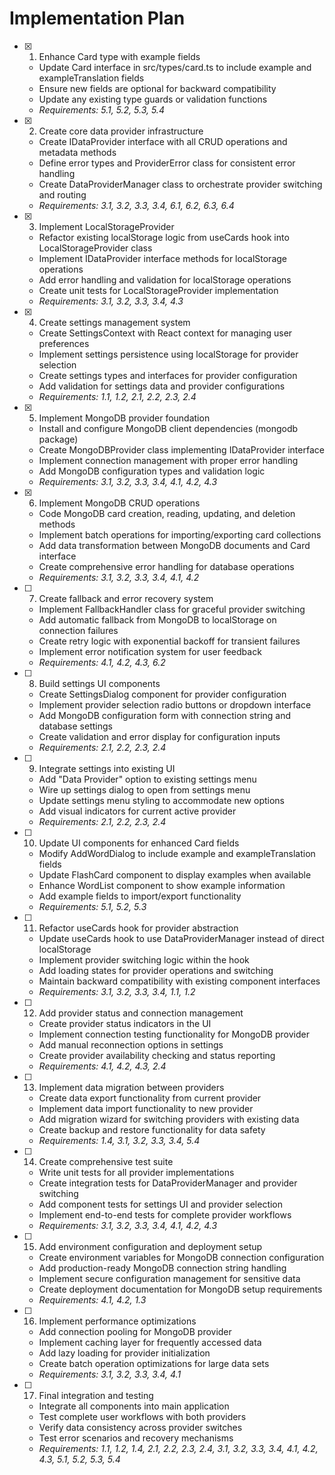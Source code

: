 # Implementation Plan

- [x] 1. Enhance Card type with example fields
  - Update Card interface in src/types/card.ts to include example and exampleTranslation fields
  - Ensure new fields are optional for backward compatibility
  - Update any existing type guards or validation functions
  - _Requirements: 5.1, 5.2, 5.3, 5.4_

- [x] 2. Create core data provider infrastructure
  - Create IDataProvider interface with all CRUD operations and metadata methods
  - Define error types and ProviderError class for consistent error handling
  - Create DataProviderManager class to orchestrate provider switching and routing
  - _Requirements: 3.1, 3.2, 3.3, 3.4, 6.1, 6.2, 6.3, 6.4_

- [x] 3. Implement LocalStorageProvider
  - Refactor existing localStorage logic from useCards hook into LocalStorageProvider class
  - Implement IDataProvider interface methods for localStorage operations
  - Add error handling and validation for localStorage operations
  - Create unit tests for LocalStorageProvider implementation
  - _Requirements: 3.1, 3.2, 3.3, 3.4, 4.3_

- [x] 4. Create settings management system
  - Create SettingsContext with React context for managing user preferences
  - Implement settings persistence using localStorage for provider selection
  - Create settings types and interfaces for provider configuration
  - Add validation for settings data and provider configurations
  - _Requirements: 1.1, 1.2, 2.1, 2.2, 2.3, 2.4_

- [x] 5. Implement MongoDB provider foundation
  - Install and configure MongoDB client dependencies (mongodb package)
  - Create MongoDBProvider class implementing IDataProvider interface
  - Implement connection management with proper error handling
  - Add MongoDB configuration types and validation logic
  - _Requirements: 3.1, 3.2, 3.3, 3.4, 4.1, 4.2, 4.3_

- [x] 6. Implement MongoDB CRUD operations
  - Code MongoDB card creation, reading, updating, and deletion methods
  - Implement batch operations for importing/exporting card collections
  - Add data transformation between MongoDB documents and Card interface
  - Create comprehensive error handling for database operations
  - _Requirements: 3.1, 3.2, 3.3, 3.4, 4.1, 4.2_

- [ ] 7. Create fallback and error recovery system
  - Implement FallbackHandler class for graceful provider switching
  - Add automatic fallback from MongoDB to localStorage on connection failures
  - Create retry logic with exponential backoff for transient failures
  - Implement error notification system for user feedback
  - _Requirements: 4.1, 4.2, 4.3, 6.2_

- [ ] 8. Build settings UI components
  - Create SettingsDialog component for provider configuration
  - Implement provider selection radio buttons or dropdown interface
  - Add MongoDB configuration form with connection string and database settings
  - Create validation and error display for configuration inputs
  - _Requirements: 2.1, 2.2, 2.3, 2.4_

- [ ] 9. Integrate settings into existing UI
  - Add "Data Provider" option to existing settings menu
  - Wire up settings dialog to open from settings menu
  - Update settings menu styling to accommodate new options
  - Add visual indicators for current active provider
  - _Requirements: 2.1, 2.2, 2.3, 2.4_

- [ ] 10. Update UI components for enhanced Card fields
  - Modify AddWordDialog to include example and exampleTranslation fields
  - Update FlashCard component to display examples when available
  - Enhance WordList component to show example information
  - Add example fields to import/export functionality
  - _Requirements: 5.1, 5.2, 5.3_

- [ ] 11. Refactor useCards hook for provider abstraction
  - Update useCards hook to use DataProviderManager instead of direct localStorage
  - Implement provider switching logic within the hook
  - Add loading states for provider operations and switching
  - Maintain backward compatibility with existing component interfaces
  - _Requirements: 3.1, 3.2, 3.3, 3.4, 1.1, 1.2_

- [ ] 12. Add provider status and connection management
  - Create provider status indicators in the UI
  - Implement connection testing functionality for MongoDB provider
  - Add manual reconnection options in settings
  - Create provider availability checking and status reporting
  - _Requirements: 4.1, 4.2, 4.3, 2.4_

- [ ] 13. Implement data migration between providers
  - Create data export functionality from current provider
  - Implement data import functionality to new provider
  - Add migration wizard for switching providers with existing data
  - Create backup and restore functionality for data safety
  - _Requirements: 1.4, 3.1, 3.2, 3.3, 3.4, 5.4_

- [ ] 14. Create comprehensive test suite
  - Write unit tests for all provider implementations
  - Create integration tests for DataProviderManager and provider switching
  - Add component tests for settings UI and provider selection
  - Implement end-to-end tests for complete provider workflows
  - _Requirements: 3.1, 3.2, 3.3, 3.4, 4.1, 4.2, 4.3_

- [ ] 15. Add environment configuration and deployment setup
  - Create environment variables for MongoDB connection configuration
  - Add production-ready MongoDB connection string handling
  - Implement secure configuration management for sensitive data
  - Create deployment documentation for MongoDB setup requirements
  - _Requirements: 4.1, 4.2, 1.3_

- [ ] 16. Implement performance optimizations
  - Add connection pooling for MongoDB provider
  - Implement caching layer for frequently accessed data
  - Add lazy loading for provider initialization
  - Create batch operation optimizations for large data sets
  - _Requirements: 3.1, 3.2, 3.3, 3.4, 4.1_

- [ ] 17. Final integration and testing
  - Integrate all components into main application
  - Test complete user workflows with both providers
  - Verify data consistency across provider switches
  - Test error scenarios and recovery mechanisms
  - _Requirements: 1.1, 1.2, 1.4, 2.1, 2.2, 2.3, 2.4, 3.1, 3.2, 3.3, 3.4, 4.1, 4.2, 4.3, 5.1, 5.2, 5.3, 5.4_